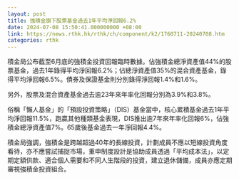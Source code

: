 ```yaml
---
layout: post
title: 強積金旗下股票基金過去1年平均淨回報6.2%
date: 2024-07-08 15:50:41.000000000 +08:00
link: https://news.rthk.hk/rthk/ch/component/k2/1760711-20240708.htm
categories: rthk
---
```


積金局公布截至6月底的強積金投資回報臨時數據。佔強積金總淨資產值44%的股票基金，過去1年錄得平均淨回報6.2%；佔總淨資產值35%的混合資產基金，錄得平均淨回報6.5%。債券及保證基金則分別錄得淨回報1.4%和1.6%。

另外，股票及混合資產基金過去逾23年來年率化回報分別為3.9%和3.8%。

俗稱「懶人基金」的「預設投資策略」（DIS）基金當中，核心累積基金過去1年平均淨回報11.5%，跑贏其他種類基金表現，DIS推出逾7年來年率化回報6%，佔強積金總淨資產值7%。65歲後基金過去一年淨回報4.4%。

積金局強調，強積金是跨越超過40年的長線投資，計劃成員不應以短線投資角度看待，亦不應嘗試捕捉市場，重申制度設計是協助成員透過「平均成本法」，以定期定額供款、適合個人需要和不同人生階段的投資，建立退休儲備，成員亦應定期審視強積金投資組合。

